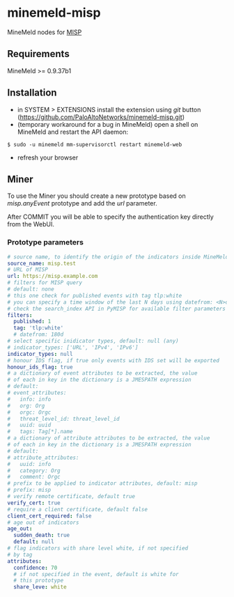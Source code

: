 # minemeld-misp
MineMeld nodes for [MISP](http://www.misp-project.org/)

## Requirements

MineMeld >= 0.9.37b1

## Installation

- in SYSTEM > EXTENSIONS install the extension using *git* button (https://github.com/PaloAltoNetworks/minemeld-misp.git)
- (temporary workaround for a bug in MineMeld) open a shell on MineMeld and restart the API daemon:

``$ sudo -u minemeld mm-supervisorctl restart minemeld-web``

- refresh your browser

## Miner

To use the Miner you should create a new prototype based on *misp.anyEvent* prototype and add the *url* parameter.

After COMMIT you will be able to specify the authentication key directly from the WebUI.

### Prototype parameters

```yaml
# source name, to identify the origin of the indicators inside MineMeld
source_name: misp.test
# URL of MISP
url: https://misp.example.com
# filters for MISP query
# default: none
# this one check for published events with tag tlp:white
# you can specify a time window of the last N days using datefrom: <N>d
# check the search_index API in PyMISP for available filter parameters
filters:
  published: 1
  tag: 'tlp:white'
  # datefrom: 180d
# select specific inidicator types, default: null (any)
# indicator_types: ['URL', 'IPv4', 'IPv6']
indicator_types: null
# honour IDS flag, if true only events with IDS set will be exported
honour_ids_flag: true
# a dictionary of event attributes to be extracted, the value
# of each in key in the dictionary is a JMESPATH expression
# default:
# event_attributes:
#   info: info
#   org: Org
#   orgc: Orgc
#   threat_level_id: threat_level_id
#   uuid: uuid
#   tags: Tag[*].name
# a dictionary of attribute attributes to be extracted, the value
# of each in key in the dictionary is a JMESPATH expression
# default:
# attribute_attributes:
#   uuid: info
#   category: Org
#   comment: Orgc
# prefix to be applied to indicator attributes, default: misp
# prefix: misp
# verify remote certificate, default true
verify_cert: true
# require a client certificate, default false
client_cert_required: false
# age out of indicators
age_out:
  sudden_death: true
  default: null
# flag indicators with share level white, if not specified
# by tag
attributes:
  confidence: 70
  # if not specified in the event, default is white for
  # this prototype
  share_leve: white
```
